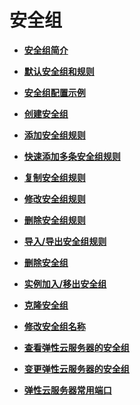 # 安全组<a name="vpc_SecurityGroup_0001"></a>

-   **[安全组简介](安全组简介.md)**  

-   **[默认安全组和规则](默认安全组和规则.md)**  

-   **[安全组配置示例](安全组配置示例.md)**  

-   **[创建安全组](创建安全组.md)**  

-   **[添加安全组规则](添加安全组规则.md)**  

-   **[快速添加多条安全组规则](快速添加多条安全组规则.md)**  

-   **[复制安全组规则](复制安全组规则.md)**  

-   **[修改安全组规则](修改安全组规则.md)**  

-   **[删除安全组规则](删除安全组规则.md)**  

-   **[导入/导出安全组规则](导入-导出安全组规则.md)**  

-   **[删除安全组](删除安全组.md)**  

-   **[实例加入/移出安全组](实例加入-移出安全组.md)**  

-   **[克隆安全组](克隆安全组.md)**  

-   **[修改安全组名称](修改安全组名称.md)**  

-   **[查看弹性云服务器的安全组](查看弹性云服务器的安全组.md)**  

-   **[变更弹性云服务器的安全组](变更弹性云服务器的安全组.md)**  

-   **[弹性云服务器常用端口](弹性云服务器常用端口.md)**  


